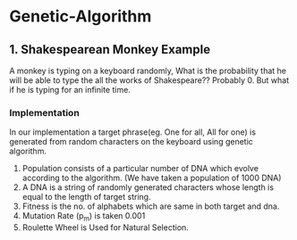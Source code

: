 # Genetic-Algorithm

## 1. Shakespearean Monkey Example
A monkey is typing on a keyboard randomly, What is the probability that he will be able to type the all the works of Shakespeare?? Probably 0. But what if he is typing for an infinite time.

### Implementation
In our implementation a target phrase(eg. One for all, All for one) is generated from random characters on the keyboard using genetic algorithm. 
 1. Population consists of a particular number of DNA which evolve according to the algorithm. (We have taken a population of 1000 DNA)
 2. A DNA is a string of randomly generated characters whose length is equal to the length of target string.
 3. Fitness is the no. of alphabets which are same in both target and dna.
 4. Mutation Rate (p<sub>m</sub>) is taken 0.001
 5. Roulette Wheel is Used for Natural Selection.
